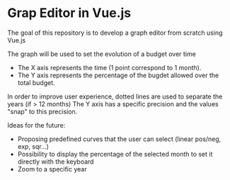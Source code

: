 # Grap Editor in Vue.js

The goal of this repository is to develop a graph editor from scratch using Vue.js

The graph will be used to set the evolution of a budget over time
  * The X axis represents the time (1 point correspond to 1 month).
  * The Y axis represents the percentage of the bugdet allowed over the total budget.
  
In order to improve user experience, dotted lines are used to separate the years (if > 12 months)
The Y axis has a specific precision and the values "snap" to this precision.


Ideas for the future:
  * Proposing predefined curves that the user can select (linear pos/neg, exp, sqr...)
  * Possibility to display the percentage of the selected month to set it directly with the keyboard
  * Zoom to a specific year
